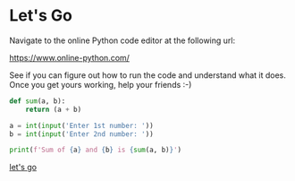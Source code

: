 # Let's Go

Navigate to the online Python code editor at the following url:

https://www.online-python.com/

See if you can figure out how to run the code and understand what it does. Once you get yours working, 
help your friends :-)

```python
def sum(a, b):
    return (a + b)

a = int(input('Enter 1st number: '))
b = int(input('Enter 2nd number: '))

print(f'Sum of {a} and {b} is {sum(a, b)}')
```

[let's go](starter/starter.py)